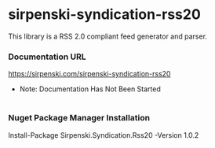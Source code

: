 # sirpenski-syndication-rss20

This library is a RSS 2.0 compliant feed generator and parser. 

<H3>Documentation URL</H3>

<a href="https://sirpenski.com/sirpenski-syndication-rss20" target="_blank">https://sirpenski.com/sirpenski-syndication-rss20</a>
<br>
* Note: Documentation Has Not Been Started
<br><br>
<H3>Nuget Package Manager Installation</H3>

Install-Package Sirpenski.Syndication.Rss20 -Version 1.0.2

